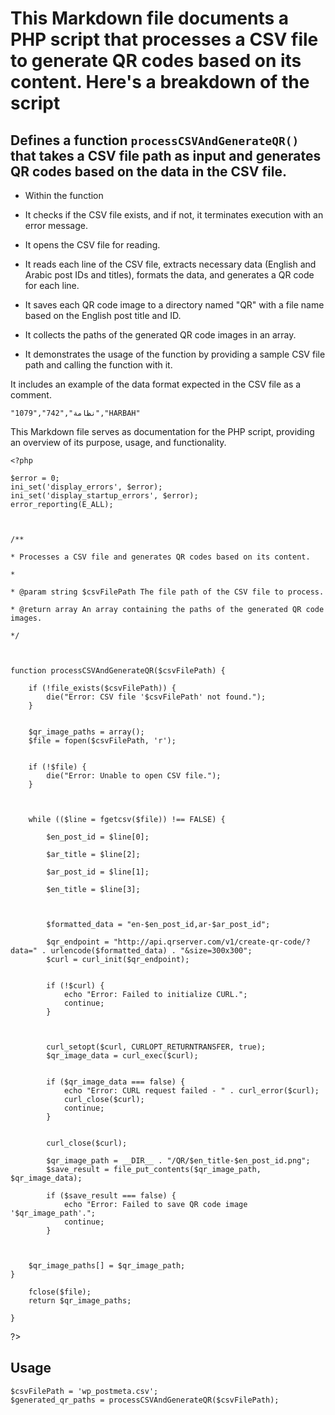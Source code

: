 # This Markdown file documents a PHP script that processes a CSV file to generate QR codes based on its content. Here's a breakdown of the script
  

## Defines a function `processCSVAndGenerateQR()` that takes a CSV file path as input and generates QR codes based on the data in the CSV file.


 - Within the function
 - It checks if the CSV file exists, and if not, it terminates execution
   with an error message.
   
  - It opens the CSV file for reading.
   
  - It reads each line of the CSV file, extracts necessary data (English
   and Arabic post IDs and titles), formats the data, and generates a QR
   code for each line.
   
  - It saves each QR code image to a directory named "QR" with a file
   name based on the English post title and ID.
   
  - It collects the paths of the generated QR code images in an array.
   
  - It demonstrates the usage of the function by providing a sample CSV
   file path and calling the function with it.
   
     
   
   It includes an example of the data format expected in the CSV file as
   a comment.
      
    "1079","نظامة","742","HARBAH"

  

This Markdown file serves as documentation for the PHP script, providing an overview of its purpose, usage, and functionality.


    <?php
    
    $error = 0;
    ini_set('display_errors', $error);
    ini_set('display_startup_errors', $error);
    error_reporting(E_ALL);
    
      
    
    /**
    
    * Processes a CSV file and generates QR codes based on its content.
    
    *
    
    * @param string $csvFilePath The file path of the CSV file to process.
    
    * @return array An array containing the paths of the generated QR code images.
    
    */
    
      
    
    function processCSVAndGenerateQR($csvFilePath) {
    
		if (!file_exists($csvFilePath)) {
		    die("Error: CSV file '$csvFilePath' not found.");   
		}
		      
		    
		$qr_image_paths = array();
        $file = fopen($csvFilePath, 'r');
        
            
        if (!$file) {
            die("Error: Unable to open CSV file.");
        }
        
            
        
        while (($line = fgetcsv($file)) !== FALSE) {
        
            $en_post_id = $line[0];
            
            $ar_title = $line[2];
            
            $ar_post_id = $line[1];
            
            $en_title = $line[3];
            
                
            
            $formatted_data = "en-$en_post_id,ar-$ar_post_id";
            
            $qr_endpoint = "http://api.qrserver.com/v1/create-qr-code/?data=" . urlencode($formatted_data) . "&size=300x300";
            $curl = curl_init($qr_endpoint);
            
                
            if (!$curl) {
                echo "Error: Failed to initialize CURL.";
                continue;
            }
            
                
            
            curl_setopt($curl, CURLOPT_RETURNTRANSFER, true);
            $qr_image_data = curl_exec($curl);
                
            
            if ($qr_image_data === false) {
                echo "Error: CURL request failed - " . curl_error($curl);
                curl_close($curl);
                continue;
            }
            
                
            curl_close($curl);
            
            $qr_image_path = __DIR__ . "/QR/$en_title-$en_post_id.png";
            $save_result = file_put_contents($qr_image_path, $qr_image_data);
            
            if ($save_result === false) {
                echo "Error: Failed to save QR code image '$qr_image_path'.";
                continue;
            }
            
                
            
        $qr_image_paths[] = $qr_image_path;
    }
    
        fclose($file);
        return $qr_image_paths;
    
    }  
?>
 

## Usage
    $csvFilePath = 'wp_postmeta.csv';
    $generated_qr_paths = processCSVAndGenerateQR($csvFilePath);
